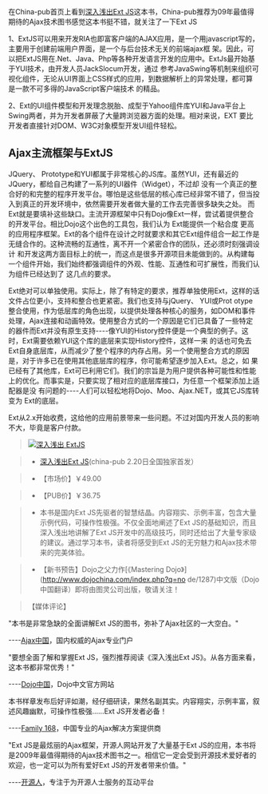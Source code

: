 

在China-pub首页上看到[深入浅出Ext JS](http://www.china-pub.com/195152)这本书，China-pub推荐为09年最值得期待的Ajax技术图书感觉这本书挺不错，就关注了一下Ext JS

1、ExtJS可以用来开发RIA也即富客户端的AJAX应用，是一个用javascript写的，主要用于创建前端用户界面，是一个与后台技术无关的前端ajax框
架。因此，可以把ExtJS用在.Net、Java、Php等各种开发语言开发的应用中。ExtJs最开始基于YUI技术，由开发人员JackSlocum开发，通过
参考JavaSwing等机制来组织可视化组件，无论从UI界面上CSS样式的应用，到数据解析上的异常处理，都可算是一款不可多得的JavaScript客户端技术
的精品。

2、Ext的UI组件模型和开发理念脱胎、成型于Yahoo组件库YUI和Java平台上Swing两者，并为开发者屏蔽了大量跨浏览器方面的处理。相对来说，EXT
要比开发者直接针对DOM、W3C对象模型开发UI组件轻松。

## Ajax主流框架与ExtJS

JQuery、 Prototype和YUI都属于非常核心的JS库。虽然YUI，还有最近的JQuery，都给自己构建了一系列的UI器件（Widget），不过却
没有一个真正的整合好的和完整的程序开发平台。哪怕是这些低层的核心库已经非常不错了，但当投入到真正的开发环境中，依然需要开发者做大量的工作去完善很多缺失之处。
而Ext就是要填补这些缺口。主流开源框架中只有Dojo像Ext一样，尝试着提供整合的开发平台。相比Dojo这个出色的工具包，我们认为 Ext能提供一个粘合度
更高的应用程序框架。Ext的各个组件在设计之时就要求和其它Ext组件组合一起工作是无缝合作的。这种流畅的互通性，离不开一个紧密合作的团队，还必须时刻强调设计
和开发这两方面目标上的统一，而这点是很多开源项目未能做到的。从构建每一个组件开始，我们始终都强调组件的外观、性能、互通性和可扩展性，而我们认为组件已经达到了
这几点的要求。

Ext绝对可以单独使用。实际上，除了有特定的要求，推荐单独使用Ext，这样的话文件占位更小，支持和整合也更紧密。我们也支持与jQuery、 YUI或Prot
otype整合使用，作为低层库的角色出现，以提供处理各种核心的服务，如DOM和事件处理，Ajax连接和动画特效。使用整合方式的一个原因是它们已具备了一些特定
的器件而Ext并没有原生支持----像YUI的History控件便是一个典型的例子。这时，Ext需要依赖YUI这个库的底层来实现History控件，这样一来
的话也可免去Ext自身底层库，从而减少了整个程序的内存占用。另一个使用整合方式的原因是，对于许多已在使用其他底层库的程序，你可能希望逐步加入Ext。总之，如
果已经有了其他库，Ext可已利用它们。我们的宗旨是为用户提供各种可能性和性能上的优化。而事实是，只要实现了相对应的底层库接口，为任意一个框架添加上适配器是没
有问题的----人们可以轻松地将Dojo、Moo、Ajax.NET，或其它JS库转变为 Ext的底层。

Ext从2.x开始收费，这给他的应用前景带来一些问题。不过对国内开发人员的影响不大，毕竟是客户付款。

> [![深入浅出 ExtJS](https://e25ba8-log4d-c.dijingchao.com/upload_dropbox/200903/zcover.jpg)](http://www.china-pub.com/195152)

>

> 

>

>   * [深入浅出Ext JS](http://www.china-pub.com/195152)(china-pub 2.20日全国独家首发）

>   * 【市场价】￥49.00

>   * 【PUB价】￥36.75

>   * 本书是国内Ext JS先驱者的智慧结晶。内容翔实、示例丰富，包含大量示例代码，可操作性极强。不仅全面地阐述了Ext
JS的基础知识，而且深入浅出地讲解了Ext JS开发中的高级技巧，同时还给出了大量专家级的建议。通过学习本书，读者将感受到Ext
JS的无穷魅力和Ajax技术带来的完美体验。


>   * 【新书预告】Dojo之父力作[《Mastering Dojo》](http://www.dojochina.com/index.php?q=no
de/1287)中文版（Dojo中国翻译）即将由图灵公司出版，敬请关注！

>

> 【媒体评论】

  
"本书是非常急缺的全面讲解Ext JS的图书，弥补了Ajax社区的一大空白。"

----[Ajax中国](http://www.okajax.com/)，国内权威的Ajax专业门户   
  
"要想全面了解和掌握Ext JS，强烈推荐阅读《深入浅出Ext JS》。从各方面来看，这本书都非常优秀！"

----[Dojo中国](http://www.dojochina.com/)，Dojo中文官方网站   
  
本书样章发布后好评如潮，经仔细研读，果然名副其实。内容翔实，示例丰富，叙述风趣幽默，可操作性极强……Ext JS开发者必备！

----[Family 168](http://www.family168.com/)，中国专业的Ajax解决方案提供商   
  
"Ext JS是最炫丽的Ajax框架，开源人网站开发了大量基于Ext
JS的应用，本书将是2009年最值得期待的Ajax技术图书之一。相信它一定会受到开源技术爱好者的欢迎，也一定可以为所有爱好Ext JS的开发者带来价值。"

----[开源人](http://www.vifir.com/)，专注于为开源人士服务的互动平台


